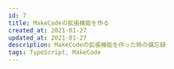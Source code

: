 ```yaml
---
id: 7
title: MakeCodeの拡張機能を作る
created_at: 2021-01-27
updated_at: 2021-01-27
description: MakeCodeの拡張機能を作った時の備忘録
tags: TypeScript, MakeCode
---
```

